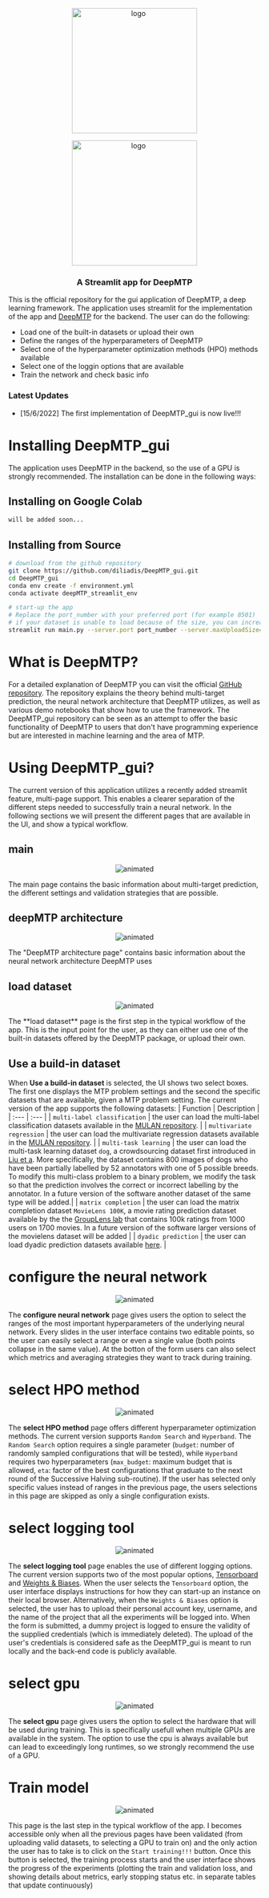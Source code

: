 <p align="center"><img src="https://raw.githubusercontent.com/diliadis/DeepMTP_gui/main/images/deepMTP_logo_plus_streamlit_logo_white.png#gh-dark-mode-only" alt="logo" height="250"/></p>
<p align="center"><img src="https://raw.githubusercontent.com/diliadis/DeepMTP_gui/main/images/deepMTP_logo_plus_streamlit_logo.png#gh-light-mode-only" alt="logo" height="250"/></p>

<h3 align="center">
<p> A Streamlit app for DeepMTP </h3>

This is the official repository for the gui application of DeepMTP, a deep learning framework. The application uses streamlit for the implementation of the app and [DeepMTP](https://github.com/diliadis/DeepMTP) for the backend. The user can do the following:
* Load one of the built-in datasets or upload their own
* Define the ranges of the hyperparameters of DeepMTP
* Select one of the hyperparameter optimization methods (HPO) methods available
* Select one of the loggin options that are available
* Train the network and check basic info

### Latest Updates
- [15/6/2022] The first implementation of DeepMTP_gui is now live!!!


# Installing DeepMTP_gui
The application uses DeepMTP in the backend, so the use of a GPU is strongly recommended. The installation can be done in the following ways:

## Installing on Google Colab
```bash
will be added soon...
```

## Installing from Source

```bash
# download from the github repository
git clone https://github.com/diliadis/DeepMTP_gui.git
cd DeepMTP_gui
conda env create -f environment.yml
conda activate deepMTP_streamlit_env

# start-up the app 
# Replace the port_number with your preferred port (for example 8501)
# if your dataset is unable to load because of the size, you can increase the server.maxUploadSize accordingly
streamlit run main.py --server.port port_number --server.maxUploadSize=2028
```

# What is DeepMTP?
For a detailed explanation of DeepMTP you can visit the official [GitHub repository](https://github.com/diliadis/DeepMTP). The repository explains the theory behind multi-target prediction, the neural network architecture that DeepMTP utilizes, as well as various demo notebooks that show how to use the framework. The DeepMTP_gui repository can be seen as an attempt to offer the basic functionality of DeepMTP to users that don't have programming experience but are interested in machine learning and the area of MTP. 

# Using DeepMTP_gui?
The current version of this application utilizes a recently added streamlit feature, multi-page support. This enables a clearer separation of the different steps needed to successfully train a neural network. In the following sections we will present the different pages that are available in the UI, and show a typical workflow.

## main
<p align="center">
  <img src="https://raw.githubusercontent.com/diliadis/DeepMTP_gui/main/images/gifs/main.gif" alt="animated" />
</p>
The main page contains the basic information about multi-target prediction, the different settings and validation strategies that are possible.

## deepMTP architecture
<p align="center">
  <img src="https://raw.githubusercontent.com/diliadis/DeepMTP_gui/main/images/gifs/DeepMTP_architecture.gif" alt="animated" />
</p>
The "DeepMTP architecture page" contains basic information about the neural network architecture DeepMTP uses



## load dataset
<p align="center">
  <img src="https://raw.githubusercontent.com/diliadis/DeepMTP_gui/main/images/gifs/load_dataset.gif" alt="animated" />
</p>
The **load dataset** page is the first step in the typical workflow of the app. This is the input point for the user, as they can either use one of the built-in datasets offered by the DeepMTP package, or upload their own.

## Use a build-in dataset
When **Use a build-in dataset** is selected, the UI shows two select boxes. The first one displays the MTP problem settings and the second the specific datasets that are available, given a MTP problem setting. The current version of the app supports the following datasets:
|  Function  | Description |
| :--- | :--- |
| `multi-label classification` | the user can load the multi-label classification datasets available in the [MULAN repository](http://mulan.sourceforge.net/datasets-mlc.html). |
| `multivariate regression` | the user can load the multivariate regression datasets available in the [MULAN repository](http://mulan.sourceforge.net/datasets-mtr.html). |
| `multi-task learning` | the user can load the multi-task learning dataset `dog`, a crowdsourcing dataset first introduced in [Liu et a](https://ieeexplore.ieee.org/document/8440116). More specifically, the dataset contains 800 images of dogs who have been partially labelled by 52 annotators with one of 5 possible breeds. To modify this multi-class problem to a binary problem, we modify the task so that the prediction involves the correct or incorrect labelling by the annotator. In a future version of the software another dataset of the same type will be added.|
| `matrix completion` | the user can load the matrix completion dataset `MovieLens 100K`, a movie rating prediction dataset available by the the [GroupLens lab](https://grouplens.org/datasets/movielens/) that contains 100k ratings from 1000 users on 1700 movies. In a future version of the software larger versions of the movielens dataset will be added  |
| `dyadic prediction` | the user can load dyadic prediction datasets available [here](https://people.montefiore.uliege.be/schrynemackers/datasets). |

# configure the neural network
<p align="center">
  <img src="https://raw.githubusercontent.com/diliadis/DeepMTP_gui/main/images/gifs/configure_neural_network.gif" alt="animated" />
</p>

The **configure neural network** page gives users the option to select the ranges of the most important hyperparameters of the underlying neural network. Every slides in the user interface contains two editable points, so the user can easily select a range or even a single value (both points collapse in the same value). At the botton of the form users can also select which metrics and averaging strategies they want to track during training.

# select HPO method
<p align="center">
  <img src="https://raw.githubusercontent.com/diliadis/DeepMTP_gui/main/images/gifs/select_HPO_method.gif" alt="animated" />
</p>

The **select HPO method** page offers different hyperparameter optimization methods. The current version supports `Random Search` and `Hyperband`. The `Random Search` option requires a single parameter (`budget`: number of randomly sampled configurations that will be tested), while `Hyperband` requires two hyperparameters (`max_budget`: maximum budget that is allowed, `eta`: factor of the best configurations that graduate to the next round of the Successive Halving sub-routine). If the user has selected only specific values instead of ranges in the previous page, the users selections in this page are skipped as only a single configuration exists.

# select logging tool
<p align="center">
  <img src="https://raw.githubusercontent.com/diliadis/DeepMTP_gui/main/images/gifs/select_logging_tool.gif" alt="animated" />
</p>

The **select logging tool** page enables the use of different logging options. The current version supports two of the most popular options, [Tensorboard](https://www.tensorflow.org/tensorboard) and [Weights & Biases](https://wandb.ai/site). When the user selects the `Tensorboard` option, the user interface displays instructions for how they can start-up  an instance on their local browser. Alternatively, when the `Weights & Biases` option is selected, the user has to upload their personal account key, username, and the name of the project that all the experiments will be logged into. When the form is submitted, a dummy project is logged to ensure the validity of the supplied credentials (which is immediately  deleted). The upload of the user's credentials is considered safe as the DeepMTP_gui is meant to run locally and the back-end code is publicly available. 

# select gpu
<p align="center">
  <img src="https://raw.githubusercontent.com/diliadis/DeepMTP_gui/main/images/gifs/select_gpu.gif" alt="animated" />
</p>

The **select gpu** page gives users the option to select the hardware that will be used during training. This is specifically usefull when multiple GPUs are available in the system. The option to use the cpu is always available but can lead to exceedingly long runtimes, so we strongly recommend the use of a GPU.

# Train model
<p align="center">
  <img src="https://raw.githubusercontent.com/diliadis/DeepMTP_gui/main/images/gifs/train_model.gif" alt="animated" />
</p>

This page is the last step in the typical workflow of the app. I becomes accessible only when all the previous pages have been validated (from uploading valid datasets, to selecting a GPU to train on) and the only action the user has to take is to click on the `Start training!!!` button. Once this button is selected, the training process starts and the user interface shows the progress of the experiments (plotting the train and validation loss, and showing details about metrics, early stopping status etc. in separate tables that update continuously)